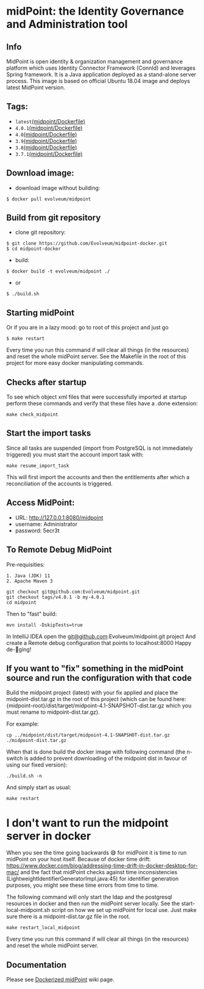 # midPoint: the Identity Governance and Administration tool
## Info
MidPoint is open identity & organization management and governance platform which uses Identity Connector Framework (ConnId) and leverages Spring framework. It is a Java application deployed as a stand-alone server process. This image is based on official Ubuntu 18.04 image and deploys latest MidPoint version.

## Tags:
- `latest`[(midpoint/Dockerfile)](https://github.com/Evolveum/midpoint-docker)
- `4.0.1`[(midpoint/Dockerfile)](https://github.com/Evolveum/midpoint-docker/tree/4.0.1)
- `4.0`[(midpoint/Dockerfile)](https://github.com/Evolveum/midpoint-docker/tree/4.0)
- `3.9`[(midpoint/Dockerfile)](https://github.com/Evolveum/midpoint-docker/tree/3.9)
- `3.8`[(midpoint/Dockerfile)](https://github.com/Evolveum/midpoint-docker/tree/3.8)
- `3.7.1`[(midpoint/Dockerfile)](https://github.com/Evolveum/midpoint-docker/tree/3.7.1)

## Download image:
- download image without building:
```
$ docker pull evolveum/midpoint
```

## Build from git repository  
- clone git repository:
```
$ git clone https://github.com/Evolveum/midpoint-docker.git
$ cd midpoint-docker
```
- build:
```
$ docker build -t evolveum/midpoint ./
```
- or
```
$ ./build.sh
```

## Starting midPoint

Or if you are in a lazy mood: go to root of this project and just go

```
$ make restart
```

Every time you run this command if will clear all things (in the resources) and reset the whole midPoint server.
See the Makefile in the root of this project for more easy docker manipulating commands.

## Checks after startup

To see which object xml files that were successfully imported at startup perform these commands
and verify that these files have a .done extension:

```
make check_midpoint
```

## Start the import tasks

Since all tasks are suspended (import from PostgreSQL is not immediately triggered) you must start the account import task with:

```
make resume_import_task
```

This will first import the accounts and then the entitlements after which a reconciliation of the accounts is triggered.

## Access MidPoint:
- URL: http://127.0.0.1:8080/midpoint
- username: Administrator
- password: 5ecr3t

## To Remote Debug MidPoint

Pre-requisities:

    1. Java (JDK) 11
    2. Apache Maven 3

```
git checkout git@github.com:Evolveum/midpoint.git
git checkout tags/v4.0.1 -b my-4.0.1
cd midpoint
```

Then to "fast" build:
```
mvn install -DskipTests=true
```

In IntelliJ IDEA open the git@github.com:Evolveum/midpoint.git project
And create a Remote debug configuration that points to localhost:8000
Happy de-🐞ging!

## If you want to "fix" something in the midPoint source and run the configuration with that code

Build the midpoint project (latest) with your fix applied and place the midpoint-dist.tar.gz in the root of this project
(which can be found here: {midpoint-root}/dist/target/midpoint-4.1-SNAPSHOT-dist.tar.gz which you must rename to midpoint-dist.tar.gz).

For example:

```
cp ../midpoint/dist/target/midpoint-4.1-SNAPSHOT-dist.tar.gz ./midpoint-dist.tar.gz
```

When that is done build the docker image with following command (the n-switch is added to prevent downloading of the midpoint dist in favour of using our fixed version):

```
./build.sh -n
```

And simply start as usual:

```
make restart
```

# I don't want to run the midpoint server in docker

When you see the time going backwards 😅 for midPoint it is time to run midPoint on your host itself.
Because of docker time drift: https://www.docker.com/blog/addressing-time-drift-in-docker-desktop-for-mac/ and the fact
that midPoint checks against time inconsistencies (LightweightIdentifierGeneratorImpl.java:45) for identifier generation
purposes, you might see these time errors from time to time.

The following command will only start the ldap and the postgresql resources in docker and then run the midPoint server locally.
See the start-local-midpoint.sh script on how we set up midPoint for local use. Just make sure there is a midpoint-dist.tar.gz file in the root.

```
make restart_local_midpoint
```

Every time you run this command if will clear all things (in the resources) and reset the whole midPoint server.

## Documentation
Please see [Dockerized midPoint](https://wiki.evolveum.com/display/midPoint/Dockerized+midPoint) wiki page.
